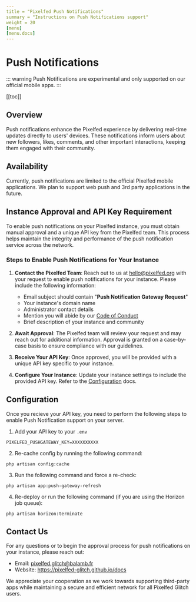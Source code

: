```yaml
---
title = "Pixelfed Push Notifications"
summary = "Instructions on Push Notifications support"
weight = 20
[menu]
[menu.docs]
---
```


# Push Notifications

::: warning
Push Notifications are experimental and only supported on our official mobile apps.
:::

[[toc]]

## Overview

Push notifications enhance the Pixelfed experience by delivering real-time updates directly to users' devices. These notifications inform users about new followers, likes, comments, and other important interactions, keeping them engaged with their community.

## Availability

Currently, push notifications are limited to the official Pixelfed mobile applications. We plan to support web push and 3rd party applications in the future.


## Instance Approval and API Key Requirement

To enable push notifications on your Pixelfed instance, you must obtain manual approval and a unique API key from the Pixelfed team. This process helps maintain the integrity and performance of the push notification service across the network.

### Steps to Enable Push Notifications for Your Instance

1) **Contact the Pixelfed Team**: Reach out to us at hello@pixelfed.org with your request to enable push notifications for your instance. Please include the following information:
	- Email subject should contain "**Push Notification Gateway Request**"
	- Your instance's domain name
	- Administrator contact details
	- Mention you will abide by our [Code of Conduct](https://github.com/pixelfed/pixelfed/blob/dev/CODE_OF_CONDUCT.md)
	- Brief description of your instance and community

2) **Await Approval**: The Pixelfed team will review your request and may reach out for additional information. Approval is granted on a case-by-case basis to ensure compliance with our guidelines.

3) **Receive Your API Key**: Once approved, you will be provided with a unique API key specific to your instance.

4) **Configure Your Instance**: Update your instance settings to include the provided API key. Refer to the [Configuration](/configuration/configuration) docs.

## Configuration

Once you recieve your API key, you need to perform the following steps to enable Push Notification support on your server.

1) Add your API key to your `.env`
```
PIXELFED_PUSHGATEWAY_KEY=XXXXXXXXXX
```

2) Re-cache config by running the following command:
```
php artisan config:cache
```

3) Run the following command and force a re-check:
```
php artisan app:push-gateway-refresh
```

4) Re-deploy or run the following command (if you are using the Horizon job queue):
```
php artisan horizon:terminate
```

## Contact Us

For any questions or to begin the approval process for push notifications on your instance, please reach out:

- Email: pixelfed.glitch@balamb.fr
- Website: https://pixelfed-glitch.github.io/docs

We appreciate your cooperation as we work towards supporting third-party apps while maintaining a secure and efficient network for all Pixelfed Glitch users.
